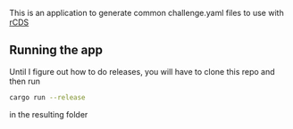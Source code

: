 
This is an application to generate common challenge.yaml files to use with [rCDS](https://github.com/redpwn/rcds)

## Running the app

Until I figure out how to do releases, you will have to clone this repo and then run
```sh
cargo run --release
```


in the resulting folder